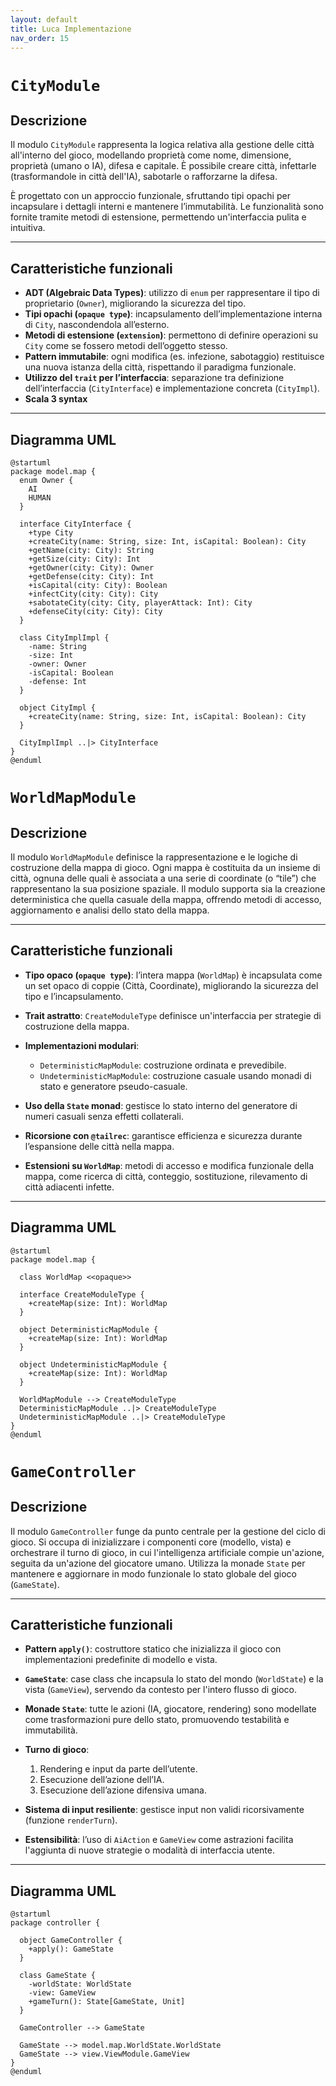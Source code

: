 ```yaml
---
layout: default
title: Luca Implementazione
nav_order: 15
---
```


# `CityModule`

## Descrizione

Il modulo `CityModule` rappresenta la logica relativa alla gestione delle città all'interno del gioco, modellando proprietà come nome, dimensione, proprietà (umano o IA), difesa e capitale. È possibile creare città, infettarle (trasformandole in città dell'IA), sabotarle o rafforzarne la difesa.

È progettato con un approccio funzionale, sfruttando tipi opachi per incapsulare i dettagli interni e mantenere l’immutabilità. Le funzionalità sono fornite tramite metodi di estensione, permettendo un'interfaccia pulita e intuitiva.

---

## Caratteristiche funzionali

* **ADT (Algebraic Data Types)**: utilizzo di `enum` per rappresentare il tipo di proprietario (`Owner`), migliorando la sicurezza del tipo.
* **Tipi opachi (`opaque type`)**: incapsulamento dell’implementazione interna di `City`, nascondendola all’esterno.
* **Metodi di estensione (`extension`)**: permettono di definire operazioni su `City` come se fossero metodi dell’oggetto stesso.
* **Pattern immutabile**: ogni modifica (es. infezione, sabotaggio) restituisce una nuova istanza della città, rispettando il paradigma funzionale.
* **Utilizzo del `trait` per l’interfaccia**: separazione tra definizione dell’interfaccia (`CityInterface`) e implementazione concreta (`CityImpl`).
* **Scala 3 syntax**

---

## Diagramma UML

```plantuml
@startuml
package model.map {
  enum Owner {
    AI
    HUMAN
  }

  interface CityInterface {
    +type City
    +createCity(name: String, size: Int, isCapital: Boolean): City
    +getName(city: City): String
    +getSize(city: City): Int
    +getOwner(city: City): Owner
    +getDefense(city: City): Int
    +isCapital(city: City): Boolean
    +infectCity(city: City): City
    +sabotateCity(city: City, playerAttack: Int): City
    +defenseCity(city: City): City
  }

  class CityImplImpl {
    -name: String
    -size: Int
    -owner: Owner
    -isCapital: Boolean
    -defense: Int
  }

  object CityImpl {
    +createCity(name: String, size: Int, isCapital: Boolean): City
  }

  CityImplImpl ..|> CityInterface
}
@enduml
```


# `WorldMapModule`

## Descrizione

Il modulo `WorldMapModule` definisce la rappresentazione e le logiche di costruzione della mappa di gioco. Ogni mappa è costituita da un insieme di città, ognuna delle quali è associata a una serie di coordinate (o “tile”) che rappresentano la sua posizione spaziale. Il modulo supporta sia la creazione deterministica che quella casuale della mappa, offrendo metodi di accesso, aggiornamento e analisi dello stato della mappa.

---

## Caratteristiche funzionali

* **Tipo opaco (`opaque type`)**: l’intera mappa (`WorldMap`) è incapsulata come un set opaco di coppie (Città, Coordinate), migliorando la sicurezza del tipo e l’incapsulamento.
* **Trait astratto**: `CreateModuleType` definisce un'interfaccia per strategie di costruzione della mappa.
* **Implementazioni modulari**:

    * `DeterministicMapModule`: costruzione ordinata e prevedibile.
    * `UndeterministicMapModule`: costruzione casuale usando monadi di stato e generatore pseudo-casuale.
* **Uso della `State` monad**: gestisce lo stato interno del generatore di numeri casuali senza effetti collaterali.
* **Ricorsione con `@tailrec`**: garantisce efficienza e sicurezza durante l’espansione delle città nella mappa.
* **Estensioni su `WorldMap`**: metodi di accesso e modifica funzionale della mappa, come ricerca di città, conteggio, sostituzione, rilevamento di città adiacenti infette.

---

## Diagramma UML

```plantuml
@startuml
package model.map {

  class WorldMap <<opaque>>

  interface CreateModuleType {
    +createMap(size: Int): WorldMap
  }

  object DeterministicMapModule {
    +createMap(size: Int): WorldMap
  }

  object UndeterministicMapModule {
    +createMap(size: Int): WorldMap
  }

  WorldMapModule --> CreateModuleType
  DeterministicMapModule ..|> CreateModuleType
  UndeterministicMapModule ..|> CreateModuleType
}
@enduml
```

# `GameController`

## Descrizione

Il modulo `GameController` funge da punto centrale per la gestione del ciclo di gioco. Si occupa di inizializzare i componenti core (modello, vista) e orchestrare il turno di gioco, in cui l'intelligenza artificiale compie un'azione, seguita da un'azione del giocatore umano. Utilizza la monade `State` per mantenere e aggiornare in modo funzionale lo stato globale del gioco (`GameState`).

---

## Caratteristiche funzionali

* **Pattern `apply()`**: costruttore statico che inizializza il gioco con implementazioni predefinite di modello e vista.
* **`GameState`**: case class che incapsula lo stato del mondo (`WorldState`) e la vista (`GameView`), servendo da contesto per l'intero flusso di gioco.
* **Monade `State`**: tutte le azioni (IA, giocatore, rendering) sono modellate come trasformazioni pure dello stato, promuovendo testabilità e immutabilità.
* **Turno di gioco**:

    1. Rendering e input da parte dell’utente.
    2. Esecuzione dell’azione dell’IA.
    3. Esecuzione dell’azione difensiva umana.
* **Sistema di input resiliente**: gestisce input non validi ricorsivamente (funzione `renderTurn`).
* **Estensibilità**: l’uso di `AiAction` e `GameView` come astrazioni facilita l'aggiunta di nuove strategie o modalità di interfaccia utente.

---

## Diagramma UML

```plantuml
@startuml
package controller {

  object GameController {
    +apply(): GameState
  }

  class GameState {
    -worldState: WorldState
    -view: GameView
    +gameTurn(): State[GameState, Unit]
  }

  GameController --> GameState

  GameState --> model.map.WorldState.WorldState
  GameState --> view.ViewModule.GameView
}
@enduml
```




